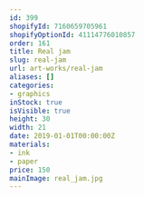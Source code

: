 ```yaml
---
id: 399
shopifyId: 7160659705961
shopifyOptionId: 41114776010857
order: 161
title: Real jam
slug: real-jam
url: art-works/real-jam
aliases: []
categories:
- graphics
inStock: true
isVisible: true
height: 30
width: 21
date: 2019-01-01T00:00:00Z
materials:
- ink
- paper
price: 150
mainImage: real_jam.jpg
---
```

